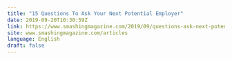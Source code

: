 ```yaml
---
title: "15 Questions To Ask Your Next Potential Employer"
date: 2019-09-20T10:30:59Z
link: https://www.smashingmagazine.com/2019/09/questions-ask-next-potential-employer/?utm_medium=RSS&utm_source=news.12bit.vn
site: www.smashingmagazine.com/articles
language: English
draft: false
---
```

